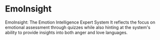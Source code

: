 # EmoInsight
EmoInsight: The Emotion Intelligence Expert System   It reflects the focus on emotional assessment through quizzes while also hinting at the system's ability to provide insights into both anger and love languages.

